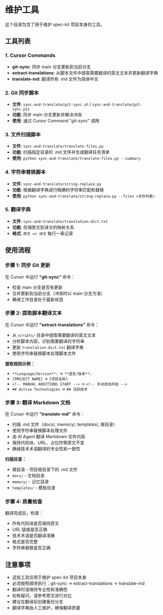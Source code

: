 # 维护工具

这个目录包含了用于维护 spec-kit 项目本身的工具。

## 工具列表

### 1. Cursor Commands
- **git-sync**: 同步 main 分支更新到当前分支
- **extract-translations**: 从脚本文件中提取需要翻译的英文文本并更新翻译字典
- **translate-md**: 翻译所有 .md 文件为简体中文

### 2. Git 同步脚本
- **文件**: `sync-and-translate/git-sync.sh` / `sync-and-translate/git-sync.ps1`
- **功能**: 同步 main 分支更新并解决冲突
- **使用**: 通过 Cursor Command "git-sync" 调用

### 3. 文件扫描脚本
- **文件**: `sync-and-translate/translate-files.py`
- **功能**: 扫描指定目录的 .md 文件并生成翻译任务清单
- **使用**: `python sync-and-translate/translate-files.py --summary`

### 4. 字符串替换脚本
- **文件**: `sync-and-translate/string-replace.py`
- **功能**: 根据翻译字典进行精确的字符串匹配和替换
- **使用**: `python sync-and-translate/string-replace.py --files <文件列表>`

### 5. 翻译字典
- **文件**: `sync-and-translate/translation-dict.txt`
- **功能**: 存储原文到译文的映射关系
- **格式**: `原文 => 译文` 每行一条记录

## 使用流程

### 步骤 1: 同步 Git 更新
在 Cursor 中运行 **"git-sync"** 命令：
- 检查 main 分支是否有更新
- 合并更新到当前分支（冲突时以 main 分支为准）
- 确保工作目录处于最新状态

### 步骤 2: 提取脚本翻译文本
在 Cursor 中运行 **"extract-translations"** 命令：
- 从 `scripts/` 目录中提取需要翻译的英文文本
- 分析脚本内容，识别需要翻译的字符串
- 更新 `translation-dict.txt` 翻译字典
- 使用字符串替换脚本处理脚本文件

**提取规则示例：**
- `**Language/Version**:` → `**语言/版本**:`
- `[PROJECT NAME]` → `[项目名称]`
- `<!-- MANUAL ADDITIONS START -->` → `<!-- 手动添加开始 -->`
- `## Active Technologies` → `## 活跃技术`

### 步骤 3: 翻译 Markdown 文档
在 Cursor 中运行 **"translate-md"** 命令：
- 扫描 .md 文件（docs/, memory/, templates/, 根目录）
- 使用字符串替换脚本处理文件
- 由 AI Agent 翻译 Markdown 文件内容
- 保持代码块、URL、占位符等原文不变
- 确保技术术语翻译的专业性和一致性

**扫描目录：**
- 根目录 - 项目根目录下的 .md 文件
- `docs/` - 文档目录
- `memory/` - 记忆目录  
- `templates/` - 模板目录

### 步骤 4: 质量检查
翻译完成后，检查：
- 所有代码块是否保持原文
- URL 链接是否正确
- 技术术语是否翻译准确
- 格式是否完整
- 字符串替换是否正确

## 注意事项

- 这些工具仅用于维护 spec-kit 项目本身
- 必须按照顺序执行：git-sync → extract-translations → translate-md
- 翻译时请保持专业性和准确性
- 如有疑问，请参考原文进行对比
- 建议在翻译前创建备份分支
- 翻译字典由人工维护，确保翻译质量
